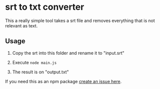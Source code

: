 # srt to txt converter

This a really simple tool takes a srt file and removes everything that is not relevant as text.

## Usage

1. Copy the srt into this folder and rename it to "input.srt"

2. Execute `node main.js`

3. The result is on "output.txt"

If you need this as an npm package [create an issue here](https://github.com/k3v53/srt-to-txt-converter/issues/new?assignees=k3v53&labels=npm&template=petition-for-creating-the-npm-package.md&title=Create+the+npm+package).
